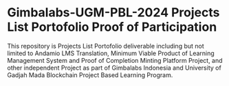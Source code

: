 # Gimbalabs-UGM-PBL-2024 Projects List Portofolio Proof of Participation
This repository is Projects List Portofolio deliverable including but not limited to Andamio LMS Translation, Minimum Viable Product of Learning Management System and Proof of Completion Minting Platform Project, and other independent Project as part of Gimbalabs Indonesia and University of Gadjah Mada Blockchain Project Based Learning Program.
